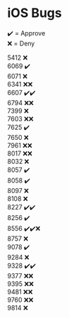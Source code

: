 # iOS Bugs

✔️ = Approve  
❌ = Deny

5412 ❌  
6069 ✔️  
6071 ❌  
6341 ❌❌  
6607 ✔️✔️  
6794 ❌❌  
7399 ❌  
7603 ❌❌  
7625 ✔️  
7650 ❌  
7961 ❌❌  
8017 ❌❌  
8032 ❌  
8057 ✔️  
8058 ✔️  
8097 ❌  
8108 ❌  
8227 ✔️✔️  
8256 ✔️  
8556 ✔️✔️❌  
8757 ❌  
9078 ✔️  
9284 ❌  
9328 ✔️✔️  
9377 ❌❌  
9395 ❌❌  
9481 ❌❌  
9760 ❌❌  
9814 ❌
